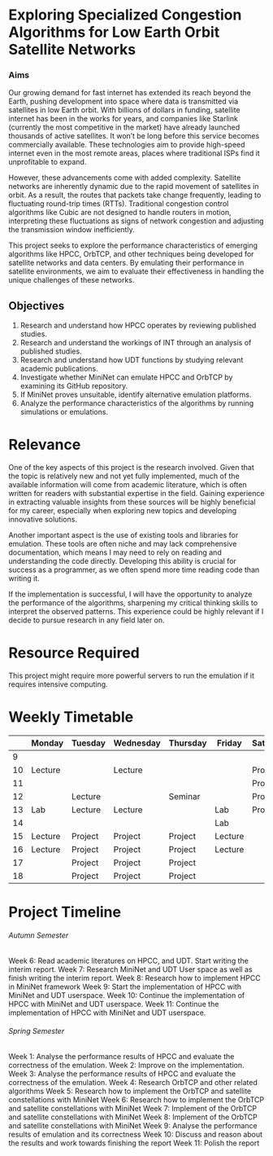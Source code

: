 # Exploring Specialized Congestion Algorithms for Low Earth Orbit Satellite Networks

### Aims
Our growing demand for fast internet has extended its reach beyond the Earth, pushing development into space where data is transmitted via satellites in low Earth orbit. With billions of dollars in funding, satellite internet has been in the works for years, and companies like Starlink (currently the most competitive in the market) have already launched thousands of active satellites. It won’t be long before this service becomes commercially available. These technologies aim to provide high-speed internet even in the most remote areas, places where traditional ISPs find it unprofitable to expand.

However, these advancements come with added complexity. Satellite networks are inherently dynamic due to the rapid movement of satellites in orbit. As a result, the routes that packets take change frequently, leading to fluctuating round-trip times (RTTs). Traditional congestion control algorithms like Cubic are not designed to handle routers in motion, interpreting these fluctuations as signs of network congestion and adjusting the transmission window inefficiently.

This project seeks to explore the performance characteristics of emerging algorithms like HPCC, OrbTCP, and other techniques being developed for satellite networks and data centers. By emulating their performance in satellite environments, we aim to evaluate their effectiveness in handling the unique challenges of these networks.

## Objectives 
1. Research and understand how HPCC operates by reviewing published studies.
2. Research and understand the workings of INT through an analysis of published studies.
3. Research and understand how UDT functions by studying relevant academic publications.
4. Investigate whether MiniNet can emulate HPCC and OrbTCP by examining its GitHub repository.
5. If MiniNet proves unsuitable, identify alternative emulation platforms.
6. Analyze the performance characteristics of the algorithms by running simulations or emulations.







# Relevance
One of the key aspects of this project is the research involved. Given that the topic is relatively new and not yet fully implemented, much of the available information will come from academic literature, which is often written for readers with substantial expertise in the field. Gaining experience in extracting valuable insights from these sources will be highly beneficial for my career, especially when exploring new topics and developing innovative solutions.

Another important aspect is the use of existing tools and libraries for emulation. These tools are often niche and may lack comprehensive documentation, which means I may need to rely on reading and understanding the code directly. Developing this ability is crucial for success as a programmer, as we often spend more time reading code than writing it.

If the implementation is successful, I will have the opportunity to analyze the performance of the algorithms, sharpening my critical thinking skills to interpret the observed patterns. This experience could be highly relevant if I decide to pursue research in any field later on.

# Resource Required
This project might require more powerful servers to run the emulation if it requires intensive computing.

# Weekly Timetable
|     | Monday  | Tuesday | Wednesday | Thursday | Friday  | Saturday | Sunday |
| --- | ------- | ------- | --------- | -------- | ------- | -------- | ------ |
| 9   |         |         |           |          |         |          |        |
| 10  | Lecture |         | Lecture   |          |         | Project  |        |
| 11  |         |         |           |          |         | Project  |        |
| 12  |         | Lecture |           | Seminar  |         | Project  |        |
| 13  | Lab     | Lecture | Lecture   |          | Lab     | Project  |        |
| 14  |         |         |           |          | Lab     |          |        |
| 15  | Lecture | Project | Project   | Project  | Lecture |          |        |
| 16  | Lecture | Project | Project   | Project  | Lecture |          |        |
| 17  |         | Project | Project   | Project  |         |          |        |
| 18  |         | Project | Project   | Project  |         |          |        |
# Project Timeline
###### Autumn Semester
Week 6: Read academic literatures on HPCC, and UDT. Start writing the interim report.
Week 7: Research MiniNet and UDT User space as well as finish writing the interim report.
Week 8: Research how to implement HPCC in MiniNet framework
Week 9: Start the implementation of HPCC with MiniNet and UDT userspace.
Week 10: Continue the implementation of HPCC with MiniNet and UDT userspace.
Week 11: Continue the implementation of HPCC with MiniNet and UDT userspace.
###### Spring Semester
Week 1: Analyse the performance results of HPCC and evaluate the correctness of the emulation.
Week 2: Improve on the implementation.
Week 3: Analyse the performance results of HPCC and evaluate the correctness of the emulation.
Week 4: Research OrbTCP and other related algorithms
Week 5: Research how to implement the OrbTCP and satellite constellations with MiniNet
Week 6: Research how to implement the OrbTCP and satellite constellations with MiniNet
Week 7: Implement of the OrbTCP and satellite constellations with MiniNet
Week 8: Implement of the OrbTCP and satellite constellations with MiniNet
Week 9: Analyse the performance results of emulation and its correctness
Week 10: Discuss and reason about the results and work towards finishing the report
Week 11: Polish the report



